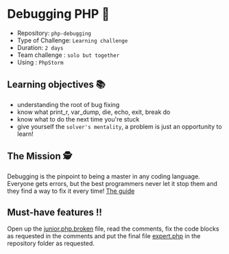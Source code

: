 # Debugging PHP :robot:

- Repository: `php-debugging`
- Type of Challenge: `Learning challenge`
- Duration: `2 days`
- Team challenge : `solo but together`
- Using : `PhpStorm`

## Learning objectives :books:
- understanding the root of bug fixing
- know what print_r, var_dump, die, echo, exit, break do
- know what to do the next time you're stuck
- give yourself the `solver's mentality`, a problem is just an opportunity to learn!

## The Mission :detective:
Debugging is the pinpoint to being a master in any coding language.  
Everyone gets errors, but the best programmers never let it stop them and they find a way to fix it every time!
[The guide](https://rollbar.com/guides/how-to-debug-php/)

## Must-have features :bangbang:
Open up the [junior.php.broken](resources/junior.php.broken) file, read the comments, fix the code blocks as requested in the comments
and put the final file [expert.php](resources/expert.php) in the repository folder as requested.
